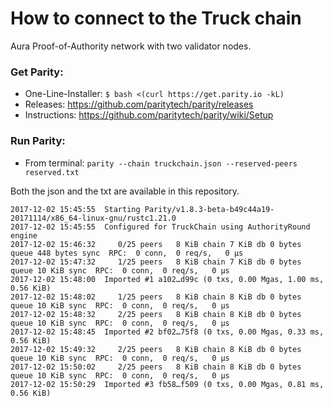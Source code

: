 # How to connect to the Truck chain

Aura Proof-of-Authority network with two validator nodes.

### Get Parity:

- One-Line-Installer: `$ bash <(curl https://get.parity.io -kL)`
- Releases: https://github.com/paritytech/parity/releases
- Instructions: https://github.com/paritytech/parity/wiki/Setup

### Run Parity:

- From terminal: `parity --chain truckchain.json --reserved-peers reserved.txt`

Both the json and the txt are available in this repository.

    2017-12-02 15:45:55  Starting Parity/v1.8.3-beta-b49c44a19-20171114/x86_64-linux-gnu/rustc1.21.0
    2017-12-02 15:45:55  Configured for TruckChain using AuthorityRound engine
    2017-12-02 15:46:32     0/25 peers   8 KiB chain 7 KiB db 0 bytes queue 448 bytes sync  RPC:  0 conn,  0 req/s,   0 µs
    2017-12-02 15:47:32     1/25 peers   8 KiB chain 7 KiB db 0 bytes queue 10 KiB sync  RPC:  0 conn,  0 req/s,   0 µs
    2017-12-02 15:48:00  Imported #1 a102…d99c (0 txs, 0.00 Mgas, 1.00 ms, 0.56 KiB)
    2017-12-02 15:48:02     1/25 peers   8 KiB chain 8 KiB db 0 bytes queue 10 KiB sync  RPC:  0 conn,  0 req/s,   0 µs
    2017-12-02 15:48:32     2/25 peers   8 KiB chain 8 KiB db 0 bytes queue 10 KiB sync  RPC:  0 conn,  0 req/s,   0 µs
    2017-12-02 15:48:45  Imported #2 bf02…75f8 (0 txs, 0.00 Mgas, 0.33 ms, 0.56 KiB)
    2017-12-02 15:49:32     2/25 peers   8 KiB chain 8 KiB db 0 bytes queue 10 KiB sync  RPC:  0 conn,  0 req/s,   0 µs
    2017-12-02 15:50:02     2/25 peers   8 KiB chain 8 KiB db 0 bytes queue 10 KiB sync  RPC:  0 conn,  0 req/s,   0 µs
    2017-12-02 15:50:29  Imported #3 fb58…f509 (0 txs, 0.00 Mgas, 0.81 ms, 0.56 KiB)
